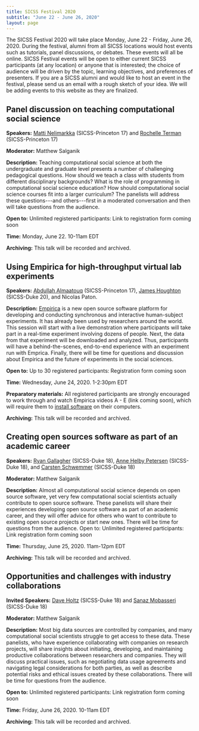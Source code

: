 ```yaml
---
title: SICSS Festival 2020
subtitle: "June 22 - June 26, 2020"
layout: page
---
```


The SICSS Festival 2020 will take place Monday, June 22 - Friday, June 26, 2020. During the festival, alumni from all SICSS locations would host events such as tutorials, panel discussions, or debates.  These events will all be online.  SICSS Festival events will be open to either current SICSS participants (at any location) or anyone that is interested; the choice of audience will be driven by the topic, learning objectives, and preferences of presenters.  If you are a SICSS alumni and would like to host an event in the festival, please send us an email with a rough sketch of your idea.  We will be adding events to this website as they are finalized.

## Panel discussion on teaching computational social science

__Speakers:__ [Matti Nelimarkka](https://matti.mante.li/) (SICSS-Princeton 17) and [Rochelle Terman](http://rochelleterman.com/) (SICSS-Princeton 17)

__Moderator:__ Matthew Salganik

__Description:__ Teaching computational social science at both the undergraduate and graduate level presents a number of challenging pedagogical questions. How should we teach a class with students from different disciplinary backgrounds?  What is the role of programming in computational social science education? How should computational social science courses fit into a larger curriculum?  The panelists will address these questions---and others---first in a moderated conversation and then will take questions from the audience.   

__Open to:__ Unlimited registered participants: Link to registration form coming soon

__Time:__ Monday, June 22. 10-11am EDT

__Archiving:__ This talk will be recorded and archived.

## Using Empirica for high-throughput virtual lab experiments

__Speakers:__ [Abdullah Almaatouq](http://www.amaatouq.com/) (SICSS-Princeton 17), [James Houghton](http://www.jamesphoughton.com/) (SICSS-Duke 20), and Nicolas Paton.

__Description:__ [Empirica](https://empirica.ly/) is a new open source software platform for developing and conducting synchronous and interactive human-subject experiments.  It has already been used by researchers around the world. This session will start with a live demonstration where participants will take part in a real-time experiment involving dozens of people.  Next, the data from that experiment will be downloaded and analyzed.  Thus, participants will have a behind-the-scenes, end-to-end experience with an experiment run with Emprica. Finally, there will be time for questions and discussion about Empirica and the future of experiments in the social sciences.

__Open to:__ Up to 30 registered participants: Registration form coming soon

__Time:__ Wednesday, June 24, 2020. 1-2:30pm EDT

__Preparatory materials:__ All registered participants are strongly encouraged to work through and watch Empirica videos A - E (link coming soon), which will require them to [install software](https://empirica.ly/docs/quick-start.html) on their computers.

__Archiving:__ This talk will be recorded and archived.

## Creating open sources software as part of an academic career

__Speakers:__ [Ryan Gallagher](https://ryanjgallagher.github.io/) (SICSS-Duke 18), [Anne Helby Petersen](https://biostat.ku.dk/staff_/?pure=en/persons/395810) (SICSS-Duke 18), and [Carsten Schwemmer](https://www.carstenschwemmer.com/) (SICSS-Duke 18)

__Moderator:__ Matthew Salganik

__Description:__ Almost all computational social science depends on open source software, yet very few computational social scientists actually contribute to open source software.  These panelists will share their experiences developing open source software as part of an academic career, and they will offer advice for others who want to contribute to existing open source projects or start new ones.  There will be time for questions from the audience.
Open to: Unlimited registered participants: Link registration form coming soon

__Time:__ Thursday, June 25, 2020. 11am-12pm EDT

__Archiving:__ This talk will be recorded and archived.


## Opportunities and challenges with industry collaborations

__Invited Speakers:__ [Dave Holtz](https://www.daveholtz.net/) (SICSS-Duke 18) and [Sanaz Mobasseri](https://www.sanazmobasseri.com/) (SICSS-Duke 18)

__Moderator:__ Matthew Salganik

__Description:__ Most big data sources are controlled by companies, and many computational social scientists struggle to get access to these data. These panelists, who have experience collaborating with companies on research projects, will share insights about initiating, developing, and maintaining productive collaborations between researchers and companies. They will discuss practical issues, such as negotiating data usage agreements and navigating legal considerations for both parties, as well as describe potential risks and ethical issues created by these collaborations. There will be time for questions from the audience.

__Open to:__ Unlimited registered participants: Link registration form coming soon

__Time:__ Friday, June 26, 2020. 10-11am EDT

__Archiving:__ This talk will be recorded and archived.
